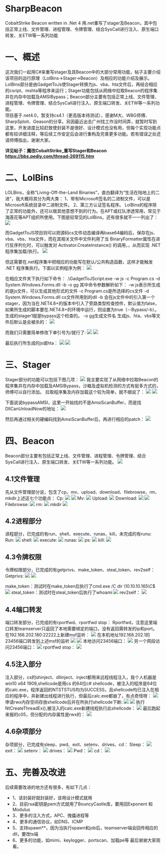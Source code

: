 # SharpBeacon
CobaltStrike Beacon written in .Net 4  用.net重写了stager及Beacon，其中包括正常上线、文件管理、进程管理、令牌管理、结合SysCall进行注入、原生端口转发、关ETW等一系列功能

# 一、概述
这次我们一起用C#来重写stager及其Beacon中的大部分常用功能，帖子主要介绍该项目的运行原理（LolBins->Stager->Beacon）及相应的功能介绍及展示。LolBins部分是由GadgetToJs使Stager转换为js、vba、hta文件后，再结合相应的csript、mshta等程序来运行；Stager功能包括从网络中拉取Beacon的程序集并在内存中加载及AMSIBypass；Beacon部分主要有包括正常上线、文件管理、进程管理、令牌管理、结合SysCall进行注入、原生端口转发、关ETW等一系列功能。<br>
项目基于.net4.0，暂支持cs4.1（更高版本待测试），感谢M大、WBG师傅、SharpSploit、Geason的分享。另因最近出去广州找工作没时间弄，就暂时写到这里，开发进度比较赶致使封装不是很好、设计模式也没有用，但每个实现功能点都有较详细注释，等后续工作安定后会进行重构及完善更多功能。若有错误之处还请师傅指出，谢谢大家。<br>

**详见帖子：魔改CobaltStrike_重写Stager和Beacon https://bbs.pediy.com/thread-269115.htm**

# 二、LolBins
LOLBins，全称“Living-Off-the-Land Binaries”，直白翻译为“生活在陆地上的二进“，我大概将其分为两大类：
1、带有Microsoft签名的二进制文件，可以是Microsoft系统目录中二进制文件。
2、第三方认证签名程序。
LolBins的程序除了正常的功能外，还可以做其他意想不到的行为。在APT或红队渗透常用，常见于海莲花等APT组织所使用。下图是较常见的LolBins，还有很多就不一一列出了：
![](https://github.com/mai1zhi2/SharpBeacon/blob/master/image/%E5%9B%BE%E7%89%871.png)
 
而GadgetToJS项目则可以把源码cs文件动态编译再base64编码后，保存在js、vba、vbs、hta文件，而在其相关文件中文件利用了当 BinaryFormatter属性在进行反序列化时，可以触发对 Activator.CreateInstance() 的调用，，从而实现 .NET 程序集加载/执行。
![](https://github.com/mai1zhi2/SharpBeacon/blob/master/image/%E5%9B%BE%E7%89%872.png)
 
但这需要在.net程序集中把相应的功能写在默认/公共构造函数，这样才能触发 .NET 程序集执行。下面以实例程序为例：
![](https://github.com/mai1zhi2/SharpBeacon/blob/master/image/%E5%9B%BE%E7%89%873.png)
 
在相应文件夹下执行如下命令：
.\GadgetToJScript.exe -w js -c Program.cs -d  System.Windows.Forms.dll -b -o gg
其中命令参数解析如下：
-w js表示所生成的是js文件，可以生成其他形式的文件
-c Program.cs是所选择的cs文件
-d  System.Windows.Forms.dll  cs文件所用到的dll
-b  会在js文件中的引入第一个stager，因为当在.NET4.8+的版本中引入了旁路类型检查控件，默认值为false，如果所生成的脚本要在.NET4.8+的环境中运行，则设置为true（--Bypass/-b）。生成的stager1就是bypass这个检查的。
-o gg生成文件名
生成js、hta、vbs等文件后默认是会被杀的：
![](https://github.com/mai1zhi2/SharpBeacon/blob/master/image/%E5%9B%BE%E7%89%874.png)

而我们只需要简单修改下单引号为/就行了:
![](https://github.com/mai1zhi2/SharpBeacon/blob/master/image/%E5%9B%BE%E7%89%875.png)
![](https://github.com/mai1zhi2/SharpBeacon/blob/master/image/%E5%9B%BE%E7%89%876.png)

最后执行所生成的js或hta：
![](https://github.com/mai1zhi2/SharpBeacon/blob/master/image/%E5%9B%BE%E7%89%877.png)
![](https://github.com/mai1zhi2/SharpBeacon/blob/master/image/%E5%9B%BE%E7%89%878.png)

# 三、Stager
Stager部分的功能可以包括下图几项： 
 ![](https://github.com/mai1zhi2/SharpBeacon/blob/master/image/%E5%9B%BE%E7%89%879.png)
我主要实现了从网络中拉取Beacon的程序集并在内存中加载及AMSIBypass，沙箱及虚拟机检测的方式有挺多方式的，师傅可以自行添加。
拉取程序集及内存加载这个较为简单，就不细说了：
![](https://github.com/mai1zhi2/SharpBeacon/blob/master/image/%E5%9B%BE%E7%89%8710.png)
 ![](https://github.com/mai1zhi2/SharpBeacon/blob/master/image/%E5%9B%BE%E7%89%8711.png)
 
下面说说bypassAMSI，这里一开始找的不是AmsiScanBuffer，而是找DllCanUnloadNow的地址：
 ![](https://github.com/mai1zhi2/SharpBeacon/blob/master/image/%E5%9B%BE%E7%89%8712.png)
 
然后再通过相关的硬编码找到AmsiScanBuffer后，再进行相应的patch：
 ![](https://github.com/mai1zhi2/SharpBeacon/blob/master/image/%E5%9B%BE%E7%89%8713.png)

# 四、Beacon
Beacon部分主要有包括正常上线、文件管理、进程管理、令牌管理、结合SysCall进行注入、原生端口转发、关ETW等一系列功能。
 ![](https://github.com/mai1zhi2/SharpBeacon/blob/master/image/%E5%9B%BE%E7%89%8714.png)

## 4.1文件管理
先从文件管理部分说，包含了cp、mv、upload、download、filebrowse、rm、mkdir上述这七个功能点：
Cp:
 ![](https://github.com/mai1zhi2/SharpBeacon/blob/master/image/%E5%9B%BE%E7%89%8715.png)
  ![](https://github.com/mai1zhi2/SharpBeacon/blob/master/image/%E5%9B%BE%E7%89%8716.png)
Mv:
 ![](https://github.com/mai1zhi2/SharpBeacon/blob/master/image/%E5%9B%BE%E7%89%8717.png)
Upload:
 ![](https://github.com/mai1zhi2/SharpBeacon/blob/master/image/%E5%9B%BE%E7%89%8718.png)
Download:
 ![](https://github.com/mai1zhi2/SharpBeacon/blob/master/image/%E5%9B%BE%E7%89%8719.png)
 ![](https://github.com/mai1zhi2/SharpBeacon/blob/master/image/%E5%9B%BE%E7%89%8720.png)
Filebrowse:
 ![](https://github.com/mai1zhi2/SharpBeacon/blob/master/image/%E5%9B%BE%E7%89%8721.png)
rm:
![](https://github.com/mai1zhi2/SharpBeacon/blob/master/image/%E5%9B%BE%E7%89%8722.png)
mkdir
  ![](https://github.com/mai1zhi2/SharpBeacon/blob/master/image/%E5%9B%BE%E7%89%8723.png)

## 4.2进程部分
进程部分，已完成的有run、shell、execute、runas、kill，未完成的有runu:
Run:
 ![](https://github.com/mai1zhi2/SharpBeacon/blob/master/image/%E5%9B%BE%E7%89%8724.png)
shell:
 ![](https://github.com/mai1zhi2/SharpBeacon/blob/master/image/%E5%9B%BE%E7%89%8725.png)
execute:
 ![](https://github.com/mai1zhi2/SharpBeacon/blob/master/image/%E5%9B%BE%E7%89%8726.png)
runas:
 ![](https://github.com/mai1zhi2/SharpBeacon/blob/master/image/%E5%9B%BE%E7%89%8727.png)
ps:
 ![](https://github.com/mai1zhi2/SharpBeacon/blob/master/image/%E5%9B%BE%E7%89%8728.png)
kill:
 ![](https://github.com/mai1zhi2/SharpBeacon/blob/master/image/%E5%9B%BE%E7%89%8729.png)
 
## 4.3令牌权限
令牌权限部分，已完成的有getprivs、make_token、steal_token、rev2self：
Getprivs:
 ![](https://github.com/mai1zhi2/SharpBeacon/blob/master/image/%E5%9B%BE%E7%89%8730.png)
  ![](https://github.com/mai1zhi2/SharpBeacon/blob/master/image/%E5%9B%BE%E7%89%8731.png)
 
make_token：测试时在make_token后执行了cmd.exe /C dir \\10.10.10.165\C$
![](https://github.com/mai1zhi2/SharpBeacon/blob/master/image/%E5%9B%BE%E7%89%8732.png)
steal_token：测试时在steal_token后执行了whoami
  ![](https://github.com/mai1zhi2/SharpBeacon/blob/master/image/%E5%9B%BE%E7%89%8733.png)
rev2self：
 ![](https://github.com/mai1zhi2/SharpBeacon/blob/master/image/%E5%9B%BE%E7%89%8734.png)
 
## 4.4端口转发
端口转发部分，已完成的有rportfwd、rportfwd stop：
Rportfwd，注意这里端口转发teamserver只返回了本地需要绑定的端口，没有返回需转发的ip和port。
在192.168.202.180:22222上新建msf监听：
 ![](https://github.com/mai1zhi2/SharpBeacon/blob/master/image/%E5%9B%BE%E7%89%8735.png)
在本机地址192.168.202.1的23456端口转发到上述msf的监听
 ![](https://github.com/mai1zhi2/SharpBeacon/blob/master/image/%E5%9B%BE%E7%89%8736.png)
  ![](https://github.com/mai1zhi2/SharpBeacon/blob/master/image/%E5%9B%BE%E7%89%8737.png)
本地访问23456端口：
 ![](https://github.com/mai1zhi2/SharpBeacon/blob/master/image/%E5%9B%BE%E7%89%8738.png)
另一个网段访问23456端口：
 ![](https://github.com/mai1zhi2/SharpBeacon/blob/master/image/%E5%9B%BE%E7%89%8739.png)
rportfwd stop：
 ![](https://github.com/mai1zhi2/SharpBeacon/blob/master/image/%E5%9B%BE%E7%89%8740.png)
 
## 4.5注入部分
注入部分，cs的shinject、dllinject、inject都用来远程线程注入，我个人机器是win10 x64 1909,shellcode是用cs 的64位c# shellcode，被注入的程序是64位的calc.exe，程序返回的NTSTSTUS均为SUCCESS，且shellcode均已注入在相应的程序中，并新建出线程进行执行，但最后calc.exe都崩了，有点奇怪呀：
 ![](https://github.com/mai1zhi2/SharpBeacon/blob/master/image/%E5%9B%BE%E7%89%8741.png)
申请rwx内存空间存放shellcode后并在所执行shellcode下断:
 ![](https://github.com/mai1zhi2/SharpBeacon/blob/master/image/%E5%9B%BE%E7%89%8742.png)
 ![](https://github.com/mai1zhi2/SharpBeacon/blob/master/image/%E5%9B%BE%E7%89%8743.png)
执行NtCreateThreadEx(),被注入的calc.exe新建线程执行此shellcode：
 ![](https://github.com/mai1zhi2/SharpBeacon/blob/master/image/%E5%9B%BE%E7%89%8744.png)
最后跑起来报的c05，但分配的内存属性是rwx的：
 ![](https://github.com/mai1zhi2/SharpBeacon/blob/master/image/%E5%9B%BE%E7%89%8745.png)
 
## 4.6杂项部分
杂项部分，已完成有sleep、pwd、exit、setenv、drives、cd：
Sleep：
  ![](https://github.com/mai1zhi2/SharpBeacon/blob/master/image/%E5%9B%BE%E7%89%8746.png)
exit：
  ![](https://github.com/mai1zhi2/SharpBeacon/blob/master/image/%E5%9B%BE%E7%89%8747.png)
setenv： 
  ![](https://github.com/mai1zhi2/SharpBeacon/blob/master/image/%E5%9B%BE%E7%89%8748.png)
drives： 
  ![](https://github.com/mai1zhi2/SharpBeacon/blob/master/image/%E5%9B%BE%E7%89%8749.png)
Pwd：
  ![](https://github.com/mai1zhi2/SharpBeacon/blob/master/image/%E5%9B%BE%E7%89%8750.png)
cd：
  ![](https://github.com/mai1zhi2/SharpBeacon/blob/master/image/%E5%9B%BE%E7%89%8751.png)
  
# 五、完善及改进
后续需要改进的地方还有很多，有如下几点：
* 1、该封装好就封装好，该用设计模式就用
* 2、目前rsa密钥是pem方式就用了BouncyCastle库，要用回Exponent 和 Modulus
* 3、更多的注入方式，APC、傀儡进程等
* 4、更多的通信协议，如DNS、ICMP
* 5、支持spawn**，因为当执行spawn和job后，teamserver端会回传相应的dll，要改ts端
* 6、更多的功能，如mimi、keylogger、portscan、加载pe等
最后谢谢大家观看。

